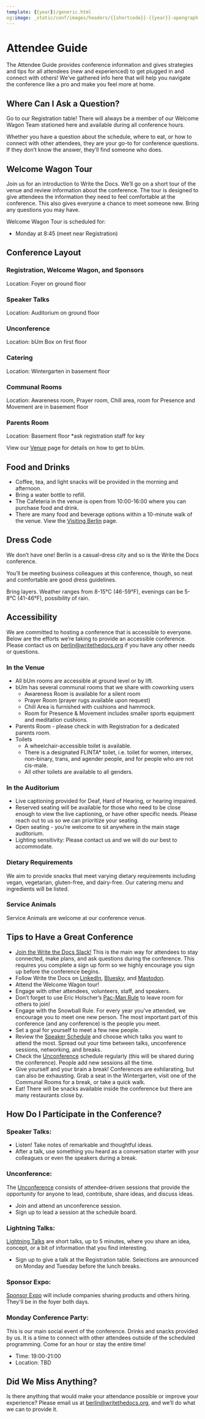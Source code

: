 ```yaml
---
template: {{year}}/generic.html
og:image: _static/conf/images/headers/{{shortcode}}-{{year}}-opengraph.jpg
---
```



# Attendee Guide
The Attendee Guide provides conference information and gives strategies and tips for all attendees (new and experienced) to get plugged in and connect with others! We’ve gathered info here that will help you navigate the conference like a pro and make you feel more at home.

## Where Can I Ask a Question?
Go to our Registration table! There will always be a member of our Welcome Wagon Team stationed here and available during all conference hours.

Whether you have a question about the schedule, where to eat, or how to connect with other attendees, they are your go-to for conference questions. If they don’t know the answer, they’ll find someone who does.

## Welcome Wagon Tour
Join us for an introduction to Write the Docs. We’ll go on a short tour of the venue and review information about the conference. The tour is designed to give attendees the information they need to feel comfortable at the conference. This also gives everyone a chance to meet someone new. Bring any questions you may have.

Welcome Wagon Tour is scheduled for: 

- Monday at 8:45 (meet near Registration)

## Conference Layout

### Registration, Welcome Wagon, and Sponsors

Location: Foyer on ground floor

### Speaker Talks

Location: Auditorium on ground floor

### Unconference

Location: bUm Box on first floor

### Catering 

Location: Wintergarten in basement floor

### Communal Rooms

Location: Awareness room, Prayer room, Chill area, room for Presence and Movement are in basement floor

### Parents Room

Location: Basement floor
*ask registration staff for key

View our [Venue](/conf/{{shortcode}}/{{year}}/venue/) page for details on how to get to bUm.


## Food and Drinks

- Coffee, tea, and light snacks will be provided in the morning and afternoon. 
- Bring a water bottle to refill.
- The Cafeteria in the venue is open from 10:00-16:00 where you can purchase food and drink. 
- There are many food and beverage options within a 10-minute walk of the venue. View the [Visiting Berlin](/conf/{{shortcode}}/{{year}}/visiting/) page.

## Dress Code
We don’t have one! Berlin is a casual-dress city and so is the Write the Docs conference.

You’ll be meeting business colleagues at this conference, though, so neat and comfortable are good dress guidelines.

Bring layers. Weather ranges from 8-15°C (46-59°F), evenings can be 5-8°C (41-46°F), possibility of rain.

## Accessibility
We are committed to hosting a conference that is accessible to everyone. Below are the efforts we’re taking to provide an accessible conference. Please contact us on berlin@writethedocs.org if you have any other needs or questions.

### In the Venue

- All bUm rooms are accessible at ground level or by lift. 
- bUm has several communal rooms that we share with coworking users
    - Awareness Room is available for a silent room
    - Prayer Room (prayer rugs available upon request)
    - Chill Area is furnished with cushions and hammock.
    - Room for Presence & Movement includes smaller sports equipment and meditation cushions.
-   Parents Room - please check in with Registration for a dedicated parents room.  
- Toilets
    - A wheelchair-accessible toilet is available.
    - There is a designated FLINTA* toilet, i.e. toilet for women, intersex, non-binary, trans, and agender people, and for people who are not cis-male.
    - All other toilets are available to all genders.

### In the Auditorium

- Live captioning provided for Deaf, Hard of Hearing, or hearing impaired.
- Reserved seating will be available for those who need to be close enough to view the live captioning, or have other specific needs. Please reach out to us so we can prioritize your seating.
- Open seating - you’re welcome to sit anywhere in the main stage auditorium. 
- Lighting sensitivity: Please contact us and we will do our best to accommodate.

### Dietary Requirements

We aim to provide snacks that meet varying dietary requirements including vegan, vegetarian, gluten-free, and dairy-free. Our catering menu and ingredients will be listed.

### Service Animals
Service Animals are welcome at our conference venue.

## Tips to Have a Great Conference

- [Join the Write the Docs Slack!](https://www.writethedocs.org/slack/) This is the main way for attendees to stay connected, make plans, and ask questions during the conference. This requires you complete a sign up form so we highly encourage you sign up before the conference begins.
- Follow Write the Docs on [LinkedIn](https://www.linkedin.com/company/18284823/admin/page-posts/published/), [Bluesky](https://bsky.app/profile/writethedocs.bsky.social), and [Mastodon](https://fosstodon.org/@writethedocs).
- Attend the Welcome Wagon tour!
- Engage with other attendees, volunteers, staff, and speakers.
- Don’t forget to use Eric Holscher’s [Pac-Man Rule](https://www.ericholscher.com/blog/2017/aug/2/pacman-rule-conferences/) to leave room for others to join! 
- Engage with the Snowball Rule. For every year you've attended, we encourage you to meet one new person. The most important part of this conference (and any conference) is the people you meet. 
- Set a goal for yourself to meet a few new people.
- Review the [Speaker Schedule](/conf/{{shortcode}}/{{year}}/speakers/) and choose which talks you want to attend the most. Spread out your time between talks, unconference sessions, networking, and breaks.
- Check the [Unconference](/conf/{{shortcode}}/{{year}}/unconference/) schedule regularly (this will be shared during the conference). People add new sessions all the time.
- Give yourself and your brain a break! Conferences are exhilarating, but can also be exhausting. Grab a seat in the Wintergarten, visit one of the Communal Rooms for a break, or take a quick walk.
- Eat! There will be snacks available inside the conference but there are many restaurants close by.

## How Do I Participate in the Conference?

### Speaker Talks:

- Listen! Take notes of remarkable and thoughtful ideas.
- After a talk, use something you heard as a conversation starter with your colleagues or even the speakers during a break.

### Unconference:
The [Unconference](/conf/{{shortcode}}/{{year}}/unconference/) consists of attendee-driven sessions that provide the opportunity for anyone to lead, contribute, share ideas, and discuss ideas.

- Join and attend an unconference session.
- Sign up to lead a session at the schedule board.

### Lightning Talks:
[Lightning Talks](/conf/{{shortcode}}/{{year}}/lightning-talks/) are short talks, up to 5 minutes, where you share an idea, concept, or a bit of information that you find interesting.

- Sign up to give a talk at the Registration table. Selections are announced on Monday and Tuesday before the lunch breaks.

### Sponsor Expo:
[Sponsor Expo](/conf/{{shortcode}}/{{year}}/sponsors/) will include companies sharing products and others hiring. They'll be in the foyer both days.

### Monday Conference Party:
This is our main social event of the conference. Drinks and snacks provided by us. It is a time to connect with other attendees outside of the scheduled programming. Come for an hour or stay the entire time!

- Time: 19:00-21:00
- Location: TBD

## Did We Miss Anything?
Is there anything that would make your attendance possible or improve your experience? Please email us at berlin@writethedocs.org, and we’ll do what we can to provide it.





